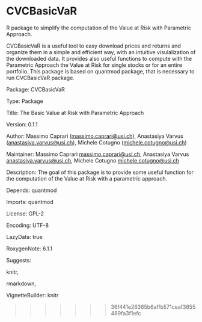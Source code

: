 


# CVCBasicVaR
R package to simplify the computation of the Value at Risk with Parametric Approach.

CVCBasicVaR is a useful tool to easy download prices and returns and organize them in a simple and efficient way,
with an intuitive visulalization of the downloaded data. It provides also useful functions
to compute with the Parametric Approach the Value at Risk for single stocks or for an entire portfolio.
This package is based on quantmod package, that is necessary to run CVCBasicVaR package.

Package: CVCBasicVaR

Type: Package

Title: The Basic Value at Risk with Parametric Approach

Version: 0.1.1

Author: Massimo Caprari (massimo.caprari@usi.ch), Anastasiya Varvus (anastasiya.varvus@usi.ch), Michele Cotugno (michele.cotugno@usi.ch)

Maintainer: Massimo Caprari <massimo.caprari@usi.ch>, Anastasiya Varvus <anastasiya.varvus@usi.ch>, Michele Cotugno 
<michele.cotugno@usi.ch>

Description: The goal of this package is to provide some useful function for the computation of the Value at Risk with a parametric approach.

Depends: quantmod

Imports: quantmod

License: GPL-2

Encoding: UTF-8

LazyData: true

RoxygenNote: 6.1.1

Suggests: 

knitr,

rmarkdown,

VignetteBuilder: knitr

>>>>>>> 36f441e26365b6affb571ceaf3655489fa3f1efc
